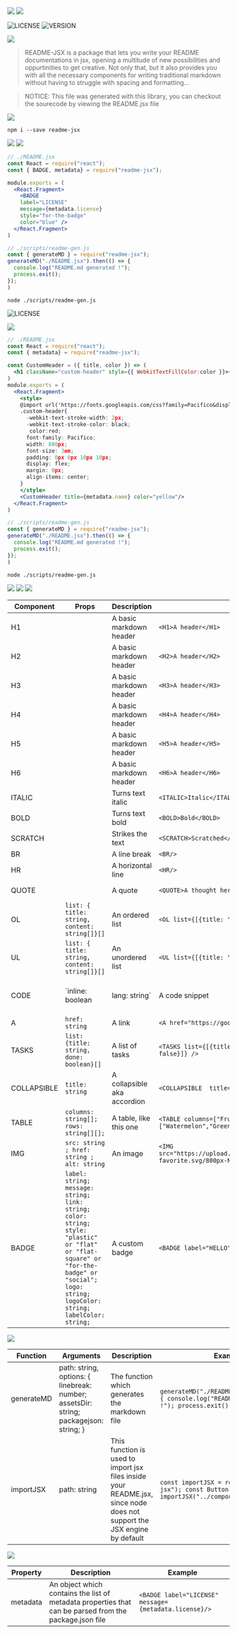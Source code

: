 <img src="./readme_assets/H1_0.png" />
<img src="./readme_assets/H1_1.png" />


![LICENSE](https://img.shields.io/static/v1?label=LICENSE&message=MIT&color=e91e63&style=for-the-badge&logo=&logoColor=violet&link=&labelColor=black)
![VERSION](https://img.shields.io/static/v1?label=VERSION&message=0.3.0&color=e91e63&style=for-the-badge&logo=&logoColor=violet&link=&labelColor=black)





<img src="./readme_assets/H1_2.png" />


> README-JSX is a package that lets you write your README documentations in jsx, opening a multitude of new possibilities and oppurtinities to get creative. Not only that, but it also provides you with all the necessary components for writing traditional markdown without having to struggle with spacing and formatting... 

> NOTICE: This file was generated with this library, you can checkout the sourecode by viewing the README.jsx file


<img src="./readme_assets/H1_3.png" />


`npm i --save readme-jsx`


<img src="./readme_assets/H1_4.png" />
<img src="./readme_assets/H2_5.png" />


```jsx
// ./README.jsx
const React = require("react");
const { BADGE, metadata} = require("readme-jsx");

module.exports = (
  <React.Fragment>
    <BADGE 
    label="LICENSE" 
    message={metadata.license} 
    style="for-the-badge" 
    color="blue" />
  </React.Fragment>
)
```




```jsx
// ./scripts/readme-gen.js
const { generateMD } = require("readme-jsx");
generateMD("./README.jsx").then(() => {
  console.log("README.md generated !");
  process.exit();
});
)
```




`node ./scripts/readme-gen.js`




![LICENSE](https://img.shields.io/static/v1?label=LICENSE&message=MIT&color=blue&style=for-the-badge&logo=&logoColor=violet&link=&labelColor=black)


<img src="./readme_assets/H2_6.png" />


```jsx
// ./README.jsx
const React = require("react");
const { metadata} = require("readme-jsx");

const CustomHeader = ({ title, color }) => (
  <h1 className="custom-header" style={{ WebkitTextFillColor:color }}>{title}</h1>
)
module.exports = (
  <React.Fragment>
    <style>
    @import url('https://fonts.googleapis.com/css?family=Pacifico&display=swap');
    .custom-header{
      -webkit-text-stroke-width: 2px;
      -webkit-text-stroke-color: black;
       color:red;
      font-family: Pacifico;
      width: 880px;
      font-size: 3em;
      padding: 0px 0px 10px 10px;
      display: flex;
      margin: 0px;
      align-items: center;
    }
    </style>
    <CustomHeader title={metadata.name} color="yellow"/>
  </React.Fragment>
)
```




```jsx
// ./scripts/readme-gen.js
const { generateMD } = require("readme-jsx");
generateMD("./README.jsx").then(() => {
  console.log("README.md generated !");
  process.exit();
});
)
```




`node ./scripts/readme-gen.js`


<img src="./readme_assets/H1_7.png" />
<img src="./readme_assets/H1_8.png" />
<img src="./readme_assets/H2_9.png" />


| Component | Props | Description | Example | Preview |
| ------------- | ------------- | ------------- | ------------- | ------------- |
| H1 |  | A basic markdown header | `<H1>A header</H1>` | # A header | 
| H2 |  | A basic markdown header | `<H2>A header</H2>` | ## A header | 
| H3 |  | A basic markdown header | `<H3>A header</H3>` | ### A header | 
| H4 |  | A basic markdown header | `<H4>A header</H4>` | #### A header | 
| H5 |  | A basic markdown header | `<H5>A header</H5>` | ##### A header | 
| H6 |  | A basic markdown header | `<H6>A header</H6>` | ##### A header | 
| ITALIC |  | Turns text italic | `<ITALIC>Italic</ITALIC>` | *Italic* | 
| BOLD |  | Turns text bold | `<BOLD>Bold</BOLD>` | **Bold** | 
| SCRATCH |  | Strikes the text | `<SCRATCH>Scratched</SCRATCH>` | ~~Scratched~~ | 
| BR |  | A line break | `<BR/>` | Sike | 
| HR |  | A horizontal line | `<HR/>` | --- | 
| QUOTE |  | A quote | `<QUOTE>A thought here</QUOTE>` | > A thought here | 
| OL | `list: { title: string, content: string[]}[]` | An ordered list | `<OL list={[{title: "First item", content: ["Lorem ipsum","Lorem ipsum"]}]} />` | Sike | 
| UL | `list: { title: string, content: string[]}[]` | An unordered list | `<UL list={[{title: "First item", content: ["Lorem ipsum","Lorem ipsum"]}]} />` | Sike | 
| CODE | `inline: boolean|lang: string` | A code snippet | `<CODE lang="shell">{"npm i readme-jsx"}</CODE>` | `npm i readme-jsx` | 
| A | `href: string` | A link | `<A href="https://google.com">Click me</A>` | [Click me](https://google.com) | 
| TASKS | `list: {title: string, done: boolean}[]` | A list of tasks | `<TASKS list={[{title: "Refactor", done: false}, {title: "Go to sleep", done: false}]} />` | - [ ] Refactor<!-- -->- [ ] Go to sleep | 
| COLLAPSIBLE | `title: string` | A collapsible aka accordion | `<COLLAPSIBLE  title="Show the content">The content</COLLAPSIBLE>` | <details><summary>Show the content</summary>The content</details> | 
| TABLE | `columns: string[]; rows: string[][];` | A table, like this one | `<TABLE columns=["Fruit", "Color"]  rows={[["Banana", "Yellow"],["Watermelon","Green"]]}/>` | Sike | 
| IMG | `src: string ; href: string ; alt: string` | An image | `<IMG src="https://upload.wikimedia.org/wikipedia/commons/thumb/c/cd/Nuvola_emblem-favorite.svg/800px-Nuvola_emblem-favorite.svg.png"/>` | [![](https://upload.wikimedia.org/wikipedia/commons/thumb/c/cd/Nuvola_emblem-favorite.svg/800px-Nuvola_emblem-favorite.svg.png)](/) | 
| BADGE | `label: string; message: string; link: string; color: string; style: "plastic" or "flat" or "flat-square" or "for-the-badge" or "social"; logo: string; logoColor: string; labelColor: string;` | A custom badge | `<BADGE label="HELLO" message="WORLD" style="for-the-badge" color="orange" />` | ![HELLO](https://img.shields.io/static/v1?label=HELLO&message=WORLD&color=orange&style=for-the-badge&logo=&logoColor=violet&link=&labelColor=black) |



<img src="./readme_assets/H2_10.png" />


| Function | Arguments | Description | Example |
| ------------- | ------------- | ------------- | ------------- |
| generateMD | path: string, options: { linebreak: number; assetsDir: string; packagejson: string; } | The function which generates the markdown file | `generateMD("./README.jsx").then(() => { console.log("README.md generated !"); process.exit(); });` | 
| importJSX | path: string | This function is used to import jsx files inside your README.jsx, since node does not support the JSX engine by default | `const importJSX = require("import-jsx"); const Button = importJSX("../components/Button.jsx");` |



<img src="./readme_assets/H2_11.png" />


| Property | Description | Example |
| ------------- | ------------- | ------------- |
| metadata | An object which contains the list of metadata properties that can be parsed from the package.json file | `<BADGE label="LICENSE" message={metadata.license}/>` |




